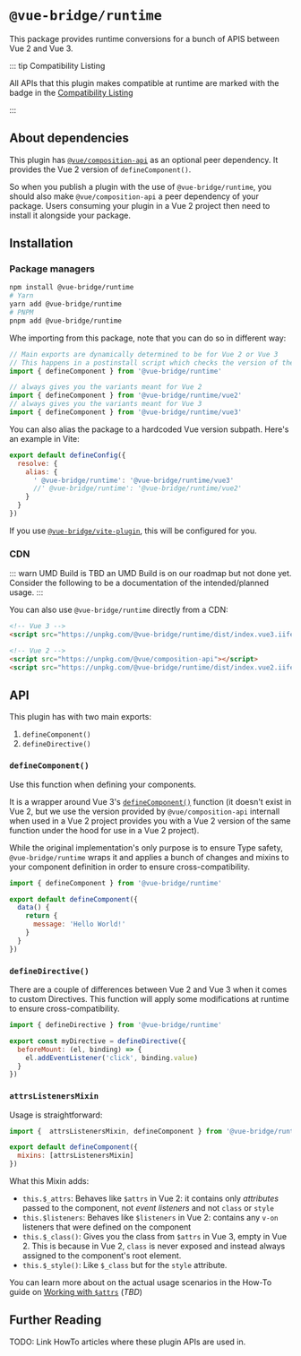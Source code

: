 # `@vue-bridge/runtime`

This package provides runtime conversions for a bunch of APIS between Vue 2 and Vue 3.

::: tip Compatibility Listing

All APIs that this plugin makes compatible at runtime are marked with the <plugin /> badge in the [Compatibility Listing](/reference/compatibility/) 

:::

## About dependencies

This plugin has [`@vue/composition-api`](https://github.com/vuejs/composition-api) as an optional peer dependency. It provides the Vue 2 version of `defineComponent()`.

So when you publish a plugin with the use of `@vue-bridge/runtime`, you should also make `@vue/composition-api` a peer dependency of your package. Users consuming your plugin in a Vue 2 project then need to install it alongside your package.

## Installation

### Package managers

```bash
npm install @vue-bridge/runtime
# Yarn
yarn add @vue-bridge/runtime
# PNPM
pnpm add @vue-bridge/runtime
```

Whe importing from this package, note that you can do so in different way:

```js
// Main exports are dynamically determined to be for Vue 2 or Vue 3
// This happens in a postinstall script which checks the version of the 'vue' package installed.
import { defineComponent } from '@vue-bridge/runtime'

// always gives you the variants meant for Vue 2
import { defineComponent } from '@vue-bridge/runtime/vue2'
// always gives you the variants meant for Vue 3
import { defineComponent } from '@vue-bridge/runtime/vue3'
```

You can also alias the package to a hardcoded Vue version subpath. Here's an example in Vite:

```js
export default defineConfig({
  resolve: {
    alias: {
      ' @vue-bridge/runtime': '@vue-bridge/runtime/vue3'
      //' @vue-bridge/runtime': '@vue-bridge/runtime/vue2'
    }
  }
})
```

If you use [`@vue-bridge/vite-plugin`](#), this will be configured for you.

### CDN

::: warn UMD Build is TBD
  an UMD Build is on our roadmap but not done yet. Consider the following to be a documentation of the intended/planned usage.
:::

You can also use `@vue-bridge/runtime` directly from a CDN:

```html
<!-- Vue 3 -->
<script src="https://unpkg.com/@vue-bridge/runtime/dist/index.vue3.iife.js"></script>

<!-- Vue 2 -->
<script src="https://unpkg.com/@vue/composition-api"></script>
<script src="https://unpkg.com/@vue-bridge/runtime/dist/index.vue2.iife.js"></script>
```

## API

This plugin has with two main exports:

1. `defineComponent()`
2. `defineDirective()`

### `defineComponent()`

Use this function when defining your components.

It is a wrapper around Vue 3's [`defineComponent()`](https://v3.vuejs.org/api/global-api.html#definecomponent) function (it doesn't exist in Vue 2, but we use the version provided by `@vue/composition-api` internall when used in a Vue 2 project provides you with a Vue 2 version of the same function under the hood for use in a Vue 2 project).

While the original implementation's only purpose is to ensure Type safety, `@vue-bridge/runtime` wraps it and applies a bunch of changes and mixins to your component definition in order to ensure cross-compatibility.

```js
import { defineComponent } from '@vue-bridge/runtime'

export default defineComponent({
  data() {
    return {
      message: 'Hello World!'
    }
  }
})
```

### `defineDirective()`

There are a couple of differences between Vue 2 and Vue 3 when it comes to custom Directives. This function will apply some modifications at runtime to ensure cross-compatibility.

```js
import { defineDirective } from '@vue-bridge/runtime'

export const myDirective = defineDirective({
  beforeMount: (el, binding) => {
    el.addEventListener('click', binding.value)
  }
})
```

### `attrsListenersMixin`

Usage is straightforward:

```js
import {  attrsListenersMixin, defineComponent } from '@vue-bridge/runtime'

export default defineComponent({
  mixins: [attrsListenersMixin]
})
```

What this Mixin adds:

* `this.$_attrs`: Behaves like `$attrs` in Vue 2: it contains only _attributes_ passed to the component, not _event listeners_ and not `class` or `style`
* `this.$listeners`: Behaves like `$listeners` in Vue 2: contains any `v-on` listeners that were defined on the component
* `this.$_class()`: Gives you the class from `$attrs` in Vue 3, empty in Vue 2. This is because in Vue 2, `class` is never exposed and instead always assigned to the component's root element. 
* `this.$_style()`: Like `$_class` but for the `style` attribute.

You can learn more about on the actual usage scenarios in the How-To guide on [Working with `$attrs`](#tbd) (_TBD_)


## Further Reading

TODO: Link HowTo articles where these plugin APIs are used in.

<!-- TODO: We will link to how-to guides about authoring components and custom directives later  -->